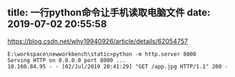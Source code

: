 title: 一行python命令让手机读取电脑文件
date: 2019-07-02 20:55:58
---
https://blog.csdn.net/why19940926/article/details/62054757

```
E:\workspace\newworkbench\static>python -m http.server 8000
Serving HTTP on 0.0.0.0 port 8000 ...
10.160.84.95 - - [02/Jul/2019 20:41:29] "GET /app.jpg HTTP/1.1" 200 -
```